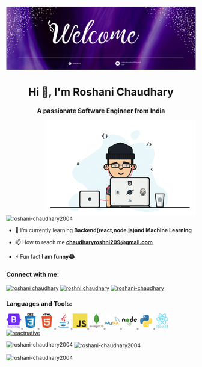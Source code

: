 ![logo](https://github.com/roshani-chaudhary2004/roshani-chaudhary2004/blob/main/roshani.png)
<h1 align="center">Hi 👋, I'm Roshani Chaudhary</h1>
<h3 align="center">A passionate Software Engineer from India</h3>

<img  align="right"  alt="coding" width="400" src="https://raw.githubusercontent.com/AlaeddineMessadi/AlaeddineMessadi/main/web-developer-chilling.gif"  />




<p align="left"> <img src="https://komarev.com/ghpvc/?username=roshani-chaudhary2004&label=Profile%20views&color=0e75b6&style=flat" alt="roshani-chaudhary2004" /> </p>

- 🌱 I’m currently learning **Backend(react,node.js)and Machine Learning**

- 📫 How to reach me **chaudharyroshni209@gmail.com**

- ⚡ Fun fact **I am funny😂**

<h3 align="left">Connect with me:</h3>
<p align="left">

<a href="https://linkedin.com/in/roshani chaudhary" target="blank"><img align="center" src="https://raw.githubusercontent.com/rahuldkjain/github-profile-readme-generator/master/src/images/icons/Social/linked-in-alt.svg" alt="roshani chaudhary" height="30" width="40" /></a>
<a href="https://www.youtube.com/c/roshni chaudhary" target="blank"><img align="center" src="https://raw.githubusercontent.com/rahuldkjain/github-profile-readme-generator/master/src/images/icons/Social/youtube.svg" alt="roshni chaudhary" height="30" width="40" /></a>
<a href="https://www.leetcode.com/roshani-chaudhary" target="blank"><img align="center" src="https://raw.githubusercontent.com/rahuldkjain/github-profile-readme-generator/master/src/images/icons/Social/leet-code.svg" alt="roshani-chaudhary" height="30" width="40" /></a>
</p>

<h3 align="left">Languages and Tools:</h3>
<p align="left"> <a href="https://getbootstrap.com" target="_blank" rel="noreferrer"> <img src="https://raw.githubusercontent.com/devicons/devicon/master/icons/bootstrap/bootstrap-plain-wordmark.svg" alt="bootstrap" width="40" height="40"/> </a> <a href="https://www.w3schools.com/css/" target="_blank" rel="noreferrer"> <img src="https://raw.githubusercontent.com/devicons/devicon/master/icons/css3/css3-original-wordmark.svg" alt="css3" width="40" height="40"/> </a> <a href="https://www.w3.org/html/" target="_blank" rel="noreferrer"> <img src="https://raw.githubusercontent.com/devicons/devicon/master/icons/html5/html5-original-wordmark.svg" alt="html5" width="40" height="40"/> </a> <a href="https://www.java.com" target="_blank" rel="noreferrer"> <img src="https://raw.githubusercontent.com/devicons/devicon/master/icons/java/java-original.svg" alt="java" width="40" height="40"/> </a> <a href="https://developer.mozilla.org/en-US/docs/Web/JavaScript" target="_blank" rel="noreferrer"> <img src="https://raw.githubusercontent.com/devicons/devicon/master/icons/javascript/javascript-original.svg" alt="javascript" width="40" height="40"/> </a> <a href="https://www.mongodb.com/" target="_blank" rel="noreferrer"> <img src="https://raw.githubusercontent.com/devicons/devicon/master/icons/mongodb/mongodb-original-wordmark.svg" alt="mongodb" width="40" height="40"/> </a> <a href="https://www.mysql.com/" target="_blank" rel="noreferrer"> <img src="https://raw.githubusercontent.com/devicons/devicon/master/icons/mysql/mysql-original-wordmark.svg" alt="mysql" width="40" height="40"/> </a> <a href="https://nodejs.org" target="_blank" rel="noreferrer"> <img src="https://raw.githubusercontent.com/devicons/devicon/master/icons/nodejs/nodejs-original-wordmark.svg" alt="nodejs" width="40" height="40"/> </a> <a href="https://www.python.org" target="_blank" rel="noreferrer"> <img src="https://raw.githubusercontent.com/devicons/devicon/master/icons/python/python-original.svg" alt="python" width="40" height="40"/> </a> <a href="https://reactjs.org/" target="_blank" rel="noreferrer"> <img src="https://raw.githubusercontent.com/devicons/devicon/master/icons/react/react-original-wordmark.svg" alt="react" width="40" height="40"/> </a> <a href="https://reactnative.dev/" target="_blank" rel="noreferrer"> <img src="https://reactnative.dev/img/header_logo.svg" alt="reactnative" width="40" height="40"/> </a> </p>

<p><img align="left" src="https://github-readme-stats.vercel.app/api/top-langs?username=roshani-chaudhary2004&show_icons=true&locale=en&layout=compact" alt="roshani-chaudhary2004" /></p>

<p>&nbsp;<img align="center" src="https://github-readme-stats.vercel.app/api?username=roshani-chaudhary2004&show_icons=true&locale=en" alt="roshani-chaudhary2004" /></p>

<p><img align="center" src="https://github-readme-streak-stats.herokuapp.com/?user=roshani-chaudhary2004&" alt="roshani-chaudhary2004" /></p>
